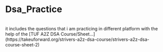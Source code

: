 # Dsa_Practice
<br>
it includes the questions that i am practicing in different platform with the help of the [TUF A2Z DSA Course/Sheet...](https://takeuforward.org/strivers-a2z-dsa-course/strivers-a2z-dsa-course-sheet-2)
